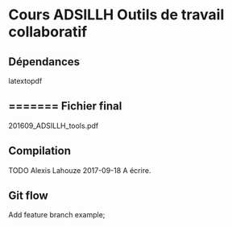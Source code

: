 Cours ADSILLH Outils de travail collaboratif
============================================

Dépendances
-----------

latextopdf

=======
Fichier final
--------------

201609_ADSILLH_tools.pdf

Compilation
-----------

TODO Alexis Lahouze 2017-09-18 A écrire.

Git flow
--------

Add feature branch example;
